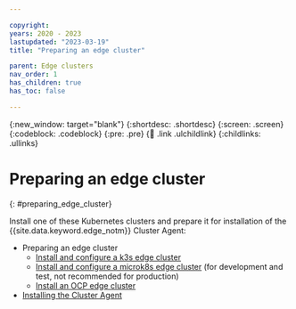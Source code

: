 ```yaml
---

copyright:
years: 2020 - 2023
lastupdated: "2023-03-19"
title: "Preparing an edge cluster"

parent: Edge clusters
nav_order: 1
has_children: true
has_toc: false

---
```


{:new_window: target="blank"}
{:shortdesc: .shortdesc}
{:screen: .screen}
{:codeblock: .codeblock}
{:pre: .pre}
{:child: .link .ulchildlink}
{:childlinks: .ullinks}

# Preparing an edge cluster
{: #preparing_edge_cluster}

Install one of these Kubernetes clusters and prepare it for installation of the {{site.data.keyword.edge_notm}} Cluster Agent:

- Preparing an edge cluster
  - [Install and configure a k3s edge cluster](./install_k3s_edge_cluster.md)
  - [Install and configure a microk8s edge cluster](./install_microk8s_edge_cluster.md) (for development and test, not recommended for production)
  - [Install an OCP edge cluster](./install_ocp_edge_cluster.md)
- [Installing the Cluster Agent](edge_cluster_agent.md)
